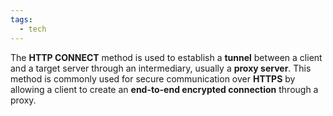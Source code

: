 ```yaml
---
tags:
  - tech
---
```

The **HTTP CONNECT** method is used to establish a **tunnel** between a client and a target server through an intermediary, usually a **proxy server**.
This method is commonly used for secure communication over **HTTPS** by allowing a client to create an **end-to-end encrypted connection** through a proxy.